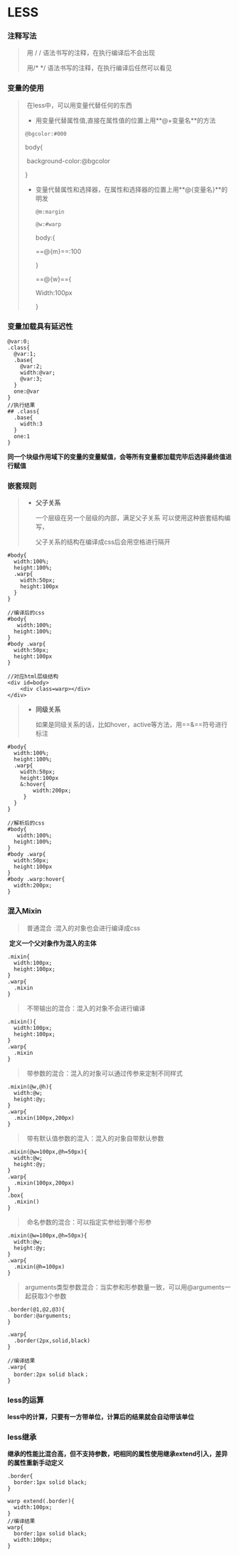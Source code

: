 # LESS

### 注释写法

> ​	用 / / 语法书写的注释，在执行编译后不会出现
>
> ​	用/* */ 语法书写的注释，在执行编译后任然可以看见 

### 变量的使用

> ​	在less中，可以用变量代替任何的东西
>
> - 用变量代替属性值,直接在属性值的位置上用**@+变量名**的方法
>
> `@bgcolor:#000  ` 
>
> body{
>
> ​	background-color:@bgcolor
>
> }
>
> - 变量代替属性和选择器，在属性和选择器的位置上用**@{变量名}**的明发
>
>   `@m:margin`
>
>   `@w:#warp`
>
>   body:{
>
>   ==@{m}==:100
>
>   }
>
>   ==@{w}=={
>
>   Width:100px
>
>   }

### 变量加载具有延迟性

```less
@var:0;
.class{
  @var:1;
  .base{
    @var:2;
    width:@var;
    @var:3;
  }
  one:@var
}
//执行结果
## .class{
  .base{
    width:3
  }
  one:1
}
```

​	**同一个块级作用域下的变量的变量赋值，会等所有变量都加载完毕后选择最终值进行赋值**

### 嵌套规则

> - **父子关系**
>
>   一个层级在另一个层级的内部，满足父子关系 可以使用这种嵌套结构编写，
>
>   父子关系的结构在编译成css后会用空格进行隔开

```less
#body{
  width:100%;
  height:100%;
  .warp{
    width:50px;
    height:100px
  }
}

//编译后的css
#body{
   width:100%;
  height:100%;
}
#body .warp{
  width:50px;
  height:100px
}

//对应html层级结构
<div id=body>
	<div class=warp></div>
</div>
```

> - **同级关系**
>
>   如果是同级关系的话，比如hover，active等方法，用==&==符号进行标注

```less
#body{
  width:100%;
  height:100%;
  .warp{
    width:50px;
    height:100px
    &:hover{
        width:200px;
     }
  }
}

//解析后的css
#body{
   width:100%;
  height:100%;
}
#body .warp{
  width:50px;
  height:100px
}
#body .warp:hover{
  width:200px;
}
```

### 混入Mixin

> ​	普通混合 :混入的对象也会进行编译成css

​	**定义一个父对象作为混入的主体**

```less
.mixin{
  width:100px;
  height:100px;
}
.warp{
  .mixin
}
```

> ​	不带输出的混合：混入的对象不会进行编译 

```less
.mixin(){
  width:100px;
  height:100px;
}
.warp{
  .mixin
}
```

> ​	带参数的混合：混入的对象可以通过传参来定制不同样式

```less
.mixin(@w,@h){
  width:@w;
  height:@y;
}
.warp{
  .mixin(100px,200px)
}
```

> ​	带有默认值参数的混入：混入的对象自带默认参数

```less
.mixin(@w=100px,@h=50px){
  width:@w;
  height:@y;
}
.warp{
  .mixin(100px,200px)
}
.box{
  .mixin()
}
```

> ​	命名参数的混合：可以指定实参给到哪个形参

```less
.mixin(@w=100px,@h=50px){
  width:@w;
  height:@y;
}
.warp{
  .mixin(@h=100px)
}
```

> ​	arguments类型参数混合：当实参和形参数量一致，可以用@arguments一起获取3个参数

```less
.border(@1,@2,@3){
  border:@arguments;
}

.warp{
  .border(2px,solid,black)
}

//编译结果
.warp{
  border:2px solid black；
}
```

### less的运算

​	**less中的计算，只要有一方带单位，计算后的结果就会自动带该单位**

### less继承

​	**继承的性能比混合高，但不支持参数，吧相同的属性使用继承extend引入，差异的属性重新手动定义**

```less
.border{
  border:1px solid black;
}

warp extend(.border){
  width:100px;
}
//编译结果
warp{
  border:1px solid black;
  width:100px;
}
```

